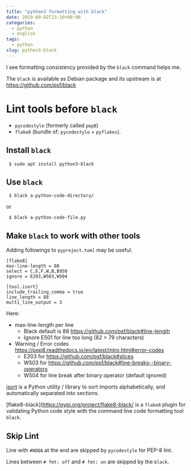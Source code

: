 ```yaml
---
title: "python3 formatting with black"
date: 2019-09-02T23:10+09:00
categories:
  - python
  - english
tags:
  - python
slug: python3-black
---
```


I see formatting consistency provided by the `black` command helps me.

The `black` is available as Debian package and its upstream is at
https://github.com/psf/black


# Lint tools before `black`

* `pycodestyle` (formerly called `pep8`)
* `flake8` (bundle of: `pycodestyle` + `pyflakes`).


## Install `black`


```
 $ sudo apt install python3-black
```

## Use `black`

```
 $ black a-python-code-directory/
```

or

```
 $ black a-python-code-file.py
```

## Make `black` to work with other tools

Adding followings to `pyproject.toml` may be useful.

```
[flake8]
max-line-length = 88
select = C,E,F,W,B,B950
ignore = E203,W503,W504

[tool.isort]
include_trailing_comma = true
line_length = 88
multi_line_output = 3
```

Here:

* max-line-length per line
  * Black default is 88 https://github.com/psf/black#line-length
  * Ignore E501 for line too long (82 > 79 characters)
* Warning / Error codes https://pep8.readthedocs.io/en/latest/intro.html#error-codes
  * E203 for https://github.com/psf/black#slices
  * W503 for https://github.com/psf/black#line-breaks--binary-operators
  * W504 for line break after binary operator (default ignored)

[isort](https://github.com/timothycrosley/isort) is a Python utility / library
to sort imports alphabetically, and automatically separated into sections.

[flake8-black](https://pypi.org/project/flake8-black/ is a `flake8` plugin for
validating Python code style with the command line code formatting tool
`black`.

## Skip Lint

Line with `#NOQA` at the end are skipped by `pycodestyle` for PEP-8 lint.

Lines between `# fmt: off` and `# fmt: on` are skipped by the `black`.

<!-- vim: set tw=78 sts=2 sw=2 et : -->


